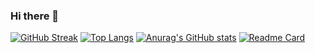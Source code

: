 ### Hi there 👋

<!--
**AndreyKonovalenko/AndreyKonovalenko** is a ✨ _special_ ✨ repository because its `README.md` (this file) appears on your GitHub profile.

Here are some ideas to get you started:

- 🔭 I’m currently working on examinator app
- 🌱 I’m currently learning React, Express.js, Node.js, MongoDB.
- 👯 I’m looking to collaborate on ...
- 🤔 I’m looking for help with ...
- 💬 Ask me about ...
- 📫 How to reach me: ...
- 😄 Pronouns: ...
- ⚡ Fun fact: ...
-->

[![GitHub Streak](http://github-readme-streak-stats.herokuapp.com?user=AndreyKonovalenko&date_format=j%20M%5B%20Y%5D)](https://git.io/streak-stats)
[![Top Langs](https://github-readme-stats.vercel.app/api/top-langs/?username=AndreyKonovalenko&layout=compact)](https://github.com/anuraghazra/github-readme-stats)
[![Anurag's GitHub stats](https://github-readme-stats.vercel.app/api?username=AndreyKonovalenko&layout=compact)](https://github.com/anuraghazra/github-readme-stats)
[![Readme Card](https://github-readme-stats.vercel.app/api/pin/?username=AndreyKonovalenko&repo=examinator&layout=compact)](https://github.com/anuraghazra/github-readme-stats)


